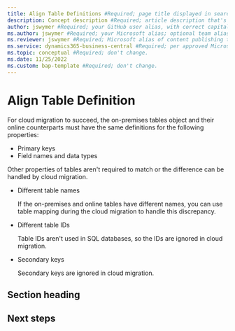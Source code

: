 ```yaml
---
title: Align Table Definitions #Required; page title displayed in search results. Don't enclose in quotation marks.
description: Concept description #Required; article description that's displayed in search results. Don't enclose in quotation marks. Do end with a period.
author: jswymer #Required; your GitHub user alias, with correct capitalization.
ms.author: jswymer #Required; your Microsoft alias; optional team alias.
ms.reviewer: jswymer #Required; Microsoft alias of content publishing team member.
ms.service: dynamics365-business-central #Required; per approved Microsoft taxonomy (https://taxonomy.docs.microsoft.com/TaxonomyServiceAdminPage/#/taxonomy/detail/2022-04-07T09:00:02.5587920Z!a892accc-6925-4c06-8723-fb5e30ba7ca3/product).
ms.topic: conceptual #Required; don't change.
ms.date: 11/25/2022
ms.custom: bap-template #Required; don't change.
---
```


# Align Table Definition

For cloud migration to succeed, the on-premises tables object and their online counterparts must have the same definitions for the following properties: 

- Primary keys
- Field names and data types

Other properties of tables aren't required to match or the difference can be handled by cloud migration.

- Different table names

  If the on-premises and online tables have different names, you can use table mapping during the cloud migration to handle this discrepancy. 
- Different table IDs
  
  Table IDs aren't used in SQL databases, so the IDs are ignored in cloud migration.

- Secondary keys

  Secondary keys are ignored in cloud migration.

## Section heading

<!--add your content here-->

<!--Next steps - Required. Provide at least one next step and no more than three. Include some context so the customer can determine why they would click the link.-->
## Next steps

<!--Remove all the comments in this template before you sign-off or merge to the main branch.-->
